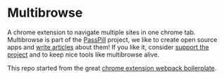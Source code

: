 # Multibrowse

A chrome extension to navigate multiple sites in one chrome tab. Multibrowse is part of the [PassPill](https://passpill.io) project, we like to create open source apps and [write articles](https://medium.com/passpill-project) about them! If you like it, consider [support the project](https://www.patreon.com/passpillproject) and to keep nice tools like multibrowse alive.

This repo started from the great [chrome extension webpack boilerplate](https://github.com/samuelsimoes/chrome-extension-webpack-boilerplate).
